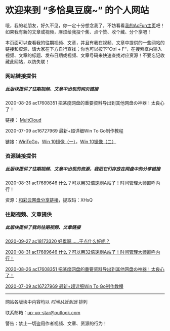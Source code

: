 # 欢迎来到 “多恰臭豆腐~” 的个人网站

哦，我的老朋友，好久不见，你一定十分想念我了，不妨看看[我的AcFun主页](https://www.acfun.cn/u/35925535)吧！如果我有新的文章或视频，麻烦给我投个蕉、点个赞、收个藏、分个享吧！

本页面可以查看我的往期视频、文章，并且有我在视频、文章中提供的一些网站的链接和资源，请大家在下方自行查找；你也可以按下”Ctrl + F“，在搜索框内输入视频、文章的标题、发布日期或视频、文章号码来快速查找对应资源！不要忘记收藏此网站，以防失联！

### 网站链接提供

##### *此版块提供了往期视频、文章中出现的网页链接*

2020-08-26 ac17608351 把某度网盘的重要资料导出到其他网盘の神器！太良心了！

链接： [MultCloud](https://www.multcloud.com/)

2020-07-09 ac16727969 最新+超详细Win To Go制作教程

链接：[WinToGo](https://www.disktool.cn/wintogo.html)，[Win 10镜像（一）](https://www.microsoft.com/zh-cn/software-download/windows10)，[Win 10镜像（二）](https://next.itellyou.cn/Original/Index)

### 资源链接提供

##### *此版块提供了往期视频、文章中出现的资源，我把它们存放在网盘中的分享链接*

2020-08-31 ac17689646 什么？可以用32倍速刷A站了！时间管理大师直呼内行！

资源：[和彩云网盘分享链接](http://caiyun.feixin.10086.cn/dl/105Cq7Eplgqdg)，提取码：XHsQ

### 往期视频、文章提供

##### *此版块提供了我的往期视频、文章链接*



[2020-09-27 ac18173320  好累啊……干点什么好呢？ ](  https://www.acfun.cn/a/ac18173320  )

[2020-08-31 ac17689646 什么？可以用32倍速刷A站了！时间管理大师直呼内行！](https://www.acfun.cn/a/ac17689646)

[2020-08-26 ac17608351 把某度网盘的重要资料导出到其他网盘の神器！太良心了！](https://www.acfun.cn/a/ac17608351)

[2020-07-09 ac16727969 最新+超详细Win To Go制作教程](https://www.acfun.cn/a/ac16727969)

------

网站各版块中内容均以   *时间从近到远*   排列

联系邮箱：up-up-star@outlook.com

警告：禁止一切盗用作者视频、文章、资源的行为！